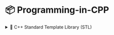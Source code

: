 # 📦 Programming-in-CPP

<details>
<summary>📂 C++ Standard Template Library (STL)</summary>

<details>
<summary>📂 1. Introduction</summary>

* 📄 [1.1. C++ Standard Template Library (STL).md](./C++%20Standard%20Template%20Library%20%28STL%29/1.%20Introduction/1.1.%20C++%20Standard%20Template%20Library%20%28STL%29.md)

</details>

<details>
<summary>📂 2. Containers in STL</summary>

* 📄 [2.1. Containers in C++ STL.md](./C++%20Standard%20Template%20Library%20%28STL%29/2.%20Containers%20in%20STL/2.1.%20Containers%20in%20C++%20STL.md)
* 📄 [2.2. Common Initialization Techniques.md](./C++%20Standard%20Template%20Library%20%28STL%29/2.%20Containers%20in%20STL/2.2.%20Common%20Initialization%20Techniques.md)

<details>
<summary>📂 2.3. Sequence Containers</summary>

* 📄 [2.3.1. Array class in C++.md](./C++%20Standard%20Template%20Library%20%28STL%29/2.%20Containers%20in%20STL/2.3.%20Sequence%20Containers/2.3.1.%20Array%20class%20in%20C++.md)
* 📄 [2.3.2. Vector in C++ STL.md](./C++%20Standard%20Template%20Library%20%28STL%29/2.%20Containers%20in%20STL/2.3.%20Sequence%20Containers/2.3.2.%20Vector%20in%20C++%20STL.md)
* 📄 [2.3.3. Deque in C++ STL.md](./C++%20Standard%20Template%20Library%20%28STL%29/2.%20Containers%20in%20STL/2.3.%20Sequence%20Containers/2.3.3.%20Deque%20in%20C++%20STL.md)
* 📄 [2.3.4. Difference between vector and deque.md](./C++%20Standard%20Template%20Library%20%28STL%29/2.%20Containers%20in%20STL/2.3.%20Sequence%20Containers/2.3.4.%20Difference%20between%20vector%20and%20deque.md)
* 📄 [2.3.5. List in C++ STL.md](./C++%20Standard%20Template%20Library%20%28STL%29/2.%20Containers%20in%20STL/2.3.%20Sequence%20Containers/2.3.5.%20List%20in%20C++%20STL.md)
* 📄 [2.3.6. Forward List in C++ STL.md](./C++%20Standard%20Template%20Library%20%28STL%29/2.%20Containers%20in%20STL/2.3.%20Sequence%20Containers/2.3.6.%20Forward%20List%20in%20C++%20STL.md)

</details>

<details>
<summary>📂 2.4. Associative Containers</summary>

* 📄 [2.4.1. Set or Ordered Set.md](./C++%20Standard%20Template%20Library%20%28STL%29/2.%20Containers%20in%20STL/2.4.%20Associative%20Containers/2.4.1.%20Set%20or%20Ordered%20Set.md)
* 📄 [2.4.2. Map or Ordered Map.md](./C++%20Standard%20Template%20Library%20%28STL%29/2.%20Containers%20in%20STL/2.4.%20Associative%20Containers/2.4.2.%20Map%20or%20Ordered%20Map.md)
* 📄 [2.4.3. Multiset.md](./C++%20Standard%20Template%20Library%20%28STL%29/2.%20Containers%20in%20STL/2.4.%20Associative%20Containers/2.4.3.%20Multiset.md)
* 📄 [2.4.4. Multimap.md](./C++%20Standard%20Template%20Library%20%28STL%29/2.%20Containers%20in%20STL/2.4.%20Associative%20Containers/2.4.4.%20Multimap.md)

</details>

<details>
<summary>📂 2.5. Unordered Associative Containers</summary>

* 📄 [2.5.1. Unordered Set.md](./C++%20Standard%20Template%20Library%20%28STL%29/2.%20Containers%20in%20STL/2.5.%20Unordered%20Associative%20Containers/2.5.1.%20Unordered%20Set.md)
* 📄 [2.5.2. Unordered Map.md](./C++%20Standard%20Template%20Library%20%28STL%29/2.%20Containers%20in%20STL/2.5.%20Unordered%20Associative%20Containers/2.5.2.%20Unordered%20Map.md)
* 📄 [2.5.3. Unordered Multiset.md](./C++%20Standard%20Template%20Library%20%28STL%29/2.%20Containers%20in%20STL/2.5.%20Unordered%20Associative%20Containers/2.5.3.%20Unordered%20Multiset.md)
* 📄 [2.5.4. Unordered Multimap.md](./C++%20Standard%20Template%20Library%20%28STL%29/2.%20Containers%20in%20STL/2.5.%20Unordered%20Associative%20Containers/2.5.4.%20Unordered%20Multimap.md)

</details>

<details>
<summary>📂 2.6. Container Adapters</summary>

* 📄 [2.6.1. Stack.md](./C++%20Standard%20Template%20Library%20%28STL%29/2.%20Containers%20in%20STL/2.6.%20Container%20Adapters/2.6.1.%20Stack.md)
* 📄 [2.6.2. Queue.md](./C++%20Standard%20Template%20Library%20%28STL%29/2.%20Containers%20in%20STL/2.6.%20Container%20Adapters/2.6.2.%20Queue.md)
* 📄 [2.6.3. Priority Queue.md](./C++%20Standard%20Template%20Library%20%28STL%29/2.%20Containers%20in%20STL/2.6.%20Container%20Adapters/2.6.3.%20Priority%20Queue.md)
* 📄 [2.6.4. Comparison of queue, deque, and priority\_queue.md](./C++%20Standard%20Template%20Library%20%28STL%29/2.%20Containers%20in%20STL/2.6.%20Container%20Adapters/2.6.4.%20Comparison%20of%20queue%2C%20deque%2C%20and%20priority_queue.md)

</details>

</details>

<details>
<summary>📂 3. Iterators in STL</summary>

* 📄 [3.1. Introduction to Iterators.md](./C++%20Standard%20Template%20Library%20%28STL%29/3.%20Iterators%20in%20STL/3.1.%20Introduction%20to%20Iterators.md)

</details>

<details>
<summary>📂 4. Algorithms in STL</summary>

* 📄 [4.1. Introduction to STL Algorithms.md](./C++%20Standard%20Template%20Library%20%28STL%29/4.%20Algorithms%20in%20STL/4.1.%20Introduction%20to%20STL%20Algorithms.md)

</details>

<details>
<summary>📂 Programming Techniques</summary>

* 📄 [Bit Manipulation in C++.md](./C++%20Standard%20Template%20Library%20%28STL%29/Programming%20Techniques/Bit%20Manipulation%20in%20C++.md)

</details>

* 📄 [6. STL Time Complexity.md](./C++%20Standard%20Template%20Library%20%28STL%29/6.%20STL%20Time%20Complexity.md)

</details>
